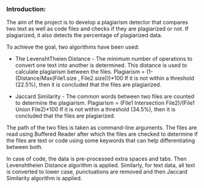 ### Introduction: 

The aim of the project is to develop a plagiarism detector that compares two text as well as code files and checks if they are plagiarized or not. If plagiarized, it also detects the percentage of plagiarized data.

To achieve the goal, two algorithms have been used:

* The LevenshtTheien Distance - The minimum number of operations to convert one text into another is determined. This distance is used to calculate plagiarism between the files. 
Plagiarism = (1-(Distance/Max(File1.size , File2.size)))*100
If it is not within a threshold (22.5%), then it is concluded that the files are plagiarized. 

* Jaccard Similarity - The common words between two files are counted to determine the plagiarism. 
Plagiarism = (File1 Intersection File2)/(File1 Union File2)*100
If it is not within a threshold (34.5%), then it is concluded that the files are plagiarized. 

The path of the two files is taken as command-line arguments. The files are read using Buffered Reader after which the files are checked to determine if the files are text or code using some keywords that can help differentiating between both. 

In case of code, the data is pre-processed extra spaces and tabs. Then Levenshtheien Distance algorithm is applied. Similarly, for text data, all text is converted to lower case, punctuations are removed and then Jaccard Similarity algorithm is applied.
